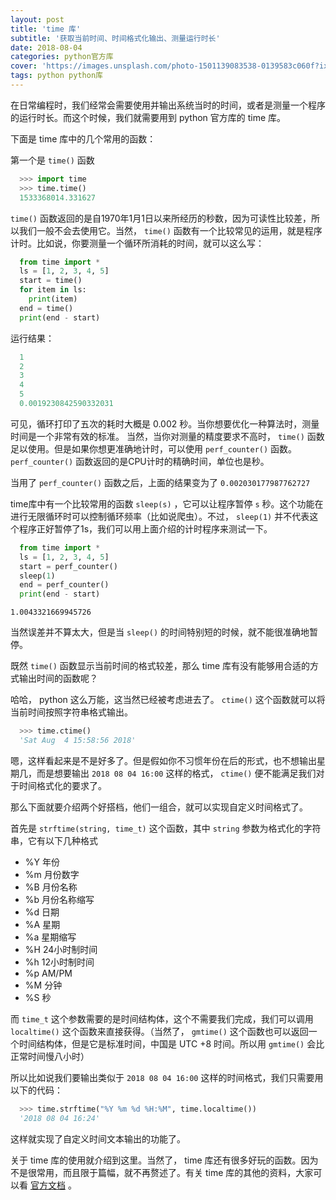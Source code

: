 ```yaml
---
layout: post
title: 'time 库'
subtitle: '获取当前时间、时间格式化输出、测量运行时长'
date: 2018-08-04
categories: python官方库
cover: 'https://images.unsplash.com/photo-1501139083538-0139583c060f?ixlib=rb-0.3.5&ixid=eyJhcHBfaWQiOjEyMDd9&s=d34293717666869c9f8d26d353e1bb24&auto=format&fit=crop&w=2550&q=80'
tags: python python库
---
```


在日常编程时，我们经常会需要使用并输出系统当时的时间，或者是测量一个程序的运行时长。而这个时候，我们就需要用到 python 官方库的 time 库。

下面是 time 库中的几个常用的函数：

第一个是 `time()` 函数

```python
  >>> import time
  >>> time.time()
  1533368014.331627
```

`time()` 函数返回的是自1970年1月1日以来所经历的秒数，因为可读性比较差，所以我们一般不会去使用它。当然， `time()` 函数有一个比较常见的运用，就是程序计时。比如说，你要测量一个循环所消耗的时间，就可以这么写：

```python
  from time import *
  ls = [1, 2, 3, 4, 5]
  start = time()
  for item in ls:
    print(item)
  end = time()
  print(end - start)
```

运行结果：

```python
  1
  2
  3
  4
  5
  0.0019230842590332031
```

可见，循环打印了五次的耗时大概是 0.002 秒。当你想要优化一种算法时，测量时间是一个非常有效的标准。
当然，当你对测量的精度要求不高时， `time()` 函数足以使用。但是如果你想更准确地计时，可以使用 `perf_counter()` 函数。 `perf_counter()` 函数返回的是CPU计时的精确时间，单位也是秒。

当用了 `perf_counter()` 函数之后，上面的结果变为了 `0.002030177987762727`

time库中有一个比较常用的函数 `sleep(s)` ，它可以让程序暂停 `s` 秒。这个功能在进行无限循环时可以控制循环频率（比如说爬虫）。不过， `sleep(1)` 并不代表这个程序正好暂停了1s，我们可以用上面介绍的计时程序来测试一下。

```python
  from time import *
  ls = [1, 2, 3, 4, 5]
  start = perf_counter()
  sleep(1)
  end = perf_counter()
  print(end - start)
```

`1.0043321669945726`

当然误差并不算太大，但是当 `sleep()` 的时间特别短的时候，就不能很准确地暂停。

既然 `time()` 函数显示当前时间的格式较差，那么 time 库有没有能够用合适的方式输出时间的函数呢？

哈哈， python 这么万能，这当然已经被考虑进去了。 `ctime()` 这个函数就可以将当前时间按照字符串格式输出。

```python
  >>> time.ctime()
  'Sat Aug  4 15:58:56 2018'
```

嗯，这样看起来是不是好多了。但是假如你不习惯年份在后的形式，也不想输出星期几，而是想要输出 `2018 08 04 16:00` 这样的格式， `ctime()` 便不能满足我们对于时间格式化的要求了。

那么下面就要介绍两个好搭档，他们一组合，就可以实现自定义时间格式了。

首先是 `strftime(string, time_t)` 这个函数，其中 `string` 参数为格式化的字符串，它有以下几种格式

* %Y    年份
* %m    月份数字
* %B    月份名称
* %b    月份名称缩写
* %d    日期
* %A    星期
* %a    星期缩写
* %H    24小时制时间
* %h    12小时制时间
* %p    AM/PM
* %M    分钟
* %S    秒

而 `time_t` 这个参数需要的是时间结构体，这个不需要我们完成，我们可以调用 `localtime()` 这个函数来直接获得。（当然了， `gmtime()` 这个函数也可以返回一个时间结构体，但是它是标准时间，中国是 UTC +8 时间。所以用 `gmtime()` 会比正常时间慢八小时）

所以比如说我们要输出类似于 `2018 08 04 16:00` 这样的时间格式，我们只需要用以下的代码：

```python
  >>> time.strftime("%Y %m %d %H:%M", time.localtime())
  '2018 08 04 16:24'
```

这样就实现了自定义时间文本输出的功能了。

关于 time 库的使用就介绍到这里。当然了， time 库还有很多好玩的函数。因为不是很常用，而且限于篇幅，就不再赘述了。有关 time 库的其他的资料，大家可以看 [官方文档](https://docs.python.org/3/library/time.html) 。
